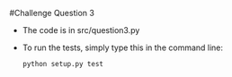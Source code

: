 
#Challenge Question 3

* The code is in src/question3.py

* To run the tests, simply type this in the command line:
    ```bash
    python setup.py test
    ```
